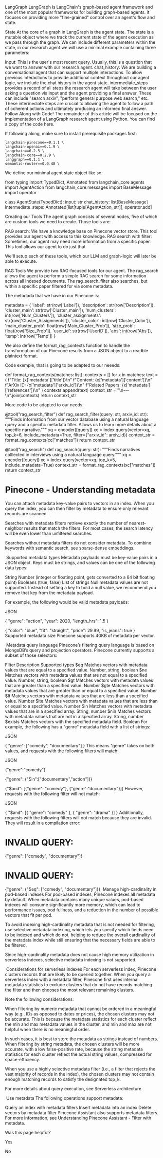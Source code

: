 LangGraph
LangGraph is LangChain's graph-based agent framework and one of the most popular frameworks for building graph-based agents. It focuses on providing more "fine-grained" control over an agent's flow and state.

State
At the core of a graph in LangGraph is the agent state. The state is a mutable object where we track the current state of the agent execution as we pass through the graph. We can include different parameters within the state, in our research agent we will use a minimal example containing three parameters:

input: This is the user's most recent query. Usually, this is a question that we want to answer with our research agent.
chat_history: We are building a conversational agent that can support multiple interactions. To allow previous interactions to provide additional context throughout our agent logic, we include the chat history in the agent state.
intermediate_steps provides a record of all steps the research agent will take between the user asking a question via input and the agent providing a final answer. These can include "search arxiv", "perform general purpose web search," etc. These intermediate steps are crucial to allowing the agent to follow a path of coherent actions and ultimately producing an informed final answer.
Follow Along with Code!
The remainder of this article will be focused on the implementation of a LangGraph research agent using Python. You can find a copy of the code here.

If following along, make sure to install prerequisite packages first:


    langchain-pinecone==0.1.1 \
    langchain-openai==0.1.9 \
    langchain==0.2.5 \
    langchain-core==0.2.9 \
    langgraph==0.1.1 \
    semantic-router==0.0.48 \


We define our minimal agent state object like so:

from typing import TypedDict, Annotated
from langchain_core.agents import AgentAction
from langchain_core.messages import BaseMessage
import operator


class AgentState(TypedDict):
   input: str
   chat_history: list[BaseMessage]
   intermediate_steps: Annotated[list[tuple[AgentAction, str]], operator.add]

Creating our Tools
The agent graph consists of several nodes, five of which are custom tools we need to create. Those tools are:


RAG search: We have a knowledge base on Pinecone vector store. This tool provides our agent with access to this knowledge.
RAG search with filter: Sometimes, our agent may need more information from a specific paper. This tool allows our agent to do just that.

We'll setup each of these tools, which our LLM and graph-logic will later be able to execute.


RAG Tools
We provide two RAG-focused tools for our agent. The rag_search allows the agent to perform a simple RAG search for some information across all indexed documents. The rag_search_filter also searches, but within a specific paper filtered for via some metadata.

The metadada that we have in our Pinecone is:

metadata = {
            'label': str(row['Label']),
            'description': str(row['Description']),
            'cluster_main': str(row['Cluster_main']),
            'num_clusters': int(row['Num_Clusters']),
            'cluster_assignments': str(row['Cluster_Assignments']),
            'cluster_color': int(row['Cluster_Color']),
            'main_cluster_prob': float(row['Main_Cluster_Prob']),
            'size_prob': float(row['Size_Prob']),
            'user_id': str(row['UserID']),
            'abs': int(row['Abs']),
            'temp': int(row['Temp'])
        }

We also define the format_rag_contexts function to handle the transformation of our Pinecone results from a JSON object to a readble plaintext format. 


Code exemple, that is going to be adapted to our neeeds:

def format_rag_contexts(matches: list):
   contexts = []
   for x in matches:
       text = (
           f"Title: {x['metadata']['title']}\n"
           f"Content: {x['metadata']['content']}\n"
           f"ArXiv ID: {x['metadata']['arxiv_id']}\n"
           f"Related Papers: {x['metadata']['references']}\n"
       )
       contexts.append(text)
   context_str = "\n---\n".join(contexts)
   return context_str


More code to be adapted to our needs:

@tool("rag_search_filter")
def rag_search_filter(query: str, arxiv_id: str):
   """Finds information from our vector database using a natural language query
   and a specific metadata filter. Allows us to learn more details about a specific narrative."""
   xq = encoder([query])
   xc = index.query(vector=xq, top_k=6, include_metadata=True, filter={"arxiv_id": arxiv_id})
   context_str = format_rag_contexts(xc["matches"])
   return context_str


@tool("rag_search")
def rag_search(query: str):
   """Finds narratives colllected in interviews using a natural language query."""
   xq = encoder([query])
   xc = index.query(vector=xq, top_k=5, include_metadata=True)
   context_str = format_rag_contexts(xc["matches"])
   return context_str


# Pinecone - Understanding metadata
You can attach metadata key-value pairs to vectors in an index. When you query the index, you can then filter by metadata to ensure only relevant records are scanned.

Searches with metadata filters retrieve exactly the number of nearest-neighbor results that match the filters. For most cases, the search latency will be even lower than unfiltered searches.

Searches without metadata filters do not consider metadata. To combine keywords with semantic search, see sparse-dense embeddings.

​
Supported metadata types
Metadata payloads must be key-value pairs in a JSON object. Keys must be strings, and values can be one of the following data types:

String
Number (integer or floating point, gets converted to a 64 bit floating point)
Booleans (true, false)
List of strings
Null metadata values are not supported. Instead of setting a key to hold a
null value, we recommend you remove that key from the metadata payload.

For example, the following would be valid metadata payloads:

JSON

{
    "genre": "action",
    "year": 2020,
    "length_hrs": 1.5
}

{
    "color": "blue",
    "fit": "straight",
    "price": 29.99,
    "is_jeans": true
}
​
Supported metadata size
Pinecone supports 40KB of metadata per vector.

​
Metadata query language
Pinecone’s filtering query language is based on MongoDB’s query and projection operators. Pinecone currently supports a subset of those selectors:

Filter	Description	Supported types
$eq	Matches vectors with metadata values that are equal to a specified value.	Number, string, boolean
$ne	Matches vectors with metadata values that are not equal to a specified value.	Number, string, boolean
$gt	Matches vectors with metadata values that are greater than a specified value.	Number
$gte	Matches vectors with metadata values that are greater than or equal to a specified value.	Number
$lt	Matches vectors with metadata values that are less than a specified value.	Number
$lte	Matches vectors with metadata values that are less than or equal to a specified value.	Number
$in	Matches vectors with metadata values that are in a specified array.	String, number
$nin	Matches vectors with metadata values that are not in a specified array.	String, number
$exists	Matches vectors with the specified metadata field.	Boolean
For example, the following has a "genre" metadata field with a list of strings:

JSON

{ "genre": ["comedy", "documentary"] }
This means "genre" takes on both values, and requests with the following filters will match:

JSON

{"genre":"comedy"}

{"genre": {"$in":["documentary","action"]}}

{"$and": [{"genre": "comedy"}, {"genre":"documentary"}]}
However, requests with the following filter will not match:

JSON

{ "$and": [{ "genre": "comedy" }, { "genre": "drama" }] }
Additionally, requests with the following filters will not match because they are invalid. They will result in a compilation error:


# INVALID QUERY:
{"genre": ["comedy", "documentary"]}

# INVALID QUERY:
{"genre": {"$eq": ["comedy", "documentary"]}}
​
Manage high-cardinality in pod-based indexes
For pod-based indexes, Pinecone indexes all metadata by default. When metadata contains many unique values, pod-based indexes will consume significantly more memory, which can lead to performance issues, pod fullness, and a reduction in the number of possible vectors that fit per pod.

To avoid indexing high-cardinality metadata that is not needed for filtering, use selective metadata indexing, which lets you specify which fields need to be indexed and which do not, helping to reduce the overall cardinality of the metadata index while still ensuring that the necessary fields are able to be filtered.

Since high-cardinality metadata does not cause high memory utilization in serverless indexes, selective metadata indexing is not supported.

​
Considerations for serverless indexes
For each serverless index, Pinecone clusters records that are likely to be queried together. When you query a serverless index with a metadata filter, Pinecone first uses internal metadata statistics to exclude clusters that do not have records matching the filter and then chooses the most relevant remaining clusters.

Note the following considerations:

When filtering by numeric metadata that cannot be ordered in a meaningful way (e.g., IDs as opposed to dates or prices), the chosen clusters may not be accurate. This is because the metadata statistics for each cluster reflect the min and max metadata values in the cluster, and min and max are not helpful when there is no meaningful order.

In such cases, it is best to store the metadata as strings instead of numbers. When filtering by string metadata, the chosen clusters will be more accurate, with a low false-positive rate, because the string metadata statistics for each cluster reflect the actual string values, compressed for space-efficiency.

When you use a highly selective metadata filter (i.e., a filter that rejects the vast majority of records in the index), the chosen clusters may not contain enough matching records to satisfy the designated top_k.

For more details about query execution, see Serverless architecture.

​
Use metadata
The following operations support metadata:

Query an index with metadata filters
Insert metadata into an index
Delete vectors by metadata filter
Pinecone Assistant also supports metadata filters. For more information, see Understanding Pinecone Assistant - Filter with metadata.

Was this page helpful?


Yes

No